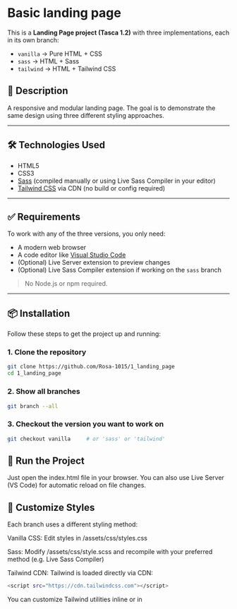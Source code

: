 # Basic landing page

This is a **Landing Page project (Tasca 1.2)** with three implementations, each in its own branch:

- `vanilla` → Pure HTML + CSS
- `sass` → HTML + Sass
- `tailwind` → HTML + Tailwind CSS

## 📄 Description

A responsive and modular landing page. The goal is to demonstrate the same design using three different styling approaches.

---

## 🛠️ Technologies Used

- HTML5  
- CSS3  
- [Sass](https://sass-lang.com/) (compiled manually or using Live Sass Compiler in your editor)  
- [Tailwind CSS](https://tailwindcss.com/) via CDN (no build or config required)

---

## ✅ Requirements

To work with any of the three versions, you only need:

- A modern web browser  
- A code editor like [Visual Studio Code](https://code.visualstudio.com/)  
- (Optional) Live Server extension to preview changes  
- (Optional) Live Sass Compiler extension if working on the `sass` branch

> No Node.js or npm required.

---

## 📦 Installation

Follow these steps to get the project up and running:

### 1. Clone the repository

```bash
git clone https://github.com/Rosa-1015/1_landing_page
cd 1_landing_page
```

### 2. Show all branches
```bash
git branch --all
```

### 3. Checkout the version you want to work on

```bash
git checkout vanilla     # or 'sass' or 'tailwind'
```
## 🚀 Run the Project

Just open the index.html file in your browser.
You can also use Live Server (VS Code) for automatic reload on file changes.

## 🎨 Customize Styles

Each branch uses a different styling method:

Vanilla CSS: Edit styles in /assets/css/styles.css

Sass: Modify /assets/css/style.scss and recompile with your preferred method (e.g. Live Sass Compiler)

Tailwind CDN: Tailwind is loaded directly via CDN:

```bash
<script src="https://cdn.tailwindcss.com"></script>
```

You can customize Tailwind utilities inline or in <script> if needed.
